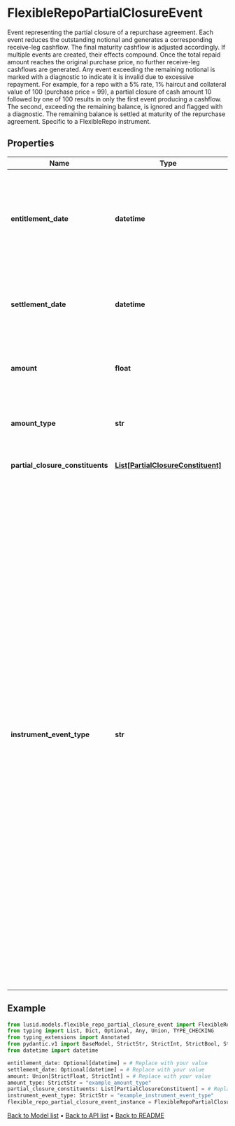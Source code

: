 # FlexibleRepoPartialClosureEvent

Event representing the partial closure of a repurchase   agreement. Each event reduces the outstanding notional   and generates a corresponding receive-leg cashflow. The   final maturity cashflow is adjusted accordingly.  If multiple events are created, their effects compound.   Once the total repaid amount reaches the original purchase   price, no further receive-leg cashflows are generated. Any   event exceeding the remaining notional is marked with a   diagnostic to indicate it is invalid due to excessive repayment.  For example, for a repo with a 5% rate, 1% haircut and   collateral value of 100 (purchase price = 99), a partial   closure of cash amount 10 followed by one of 100 results in   only the first event producing a cashflow. The second,   exceeding the remaining balance, is ignored and flagged   with a diagnostic. The remaining balance is settled at   maturity of the repurchase agreement.  Specific to a FlexibleRepo instrument.
## Properties
Name | Type | Description | Notes
------------ | ------------- | ------------- | -------------
**entitlement_date** | **datetime** | Required property.  The date on which the counterparties become entitled   to exchange cash as part of a partial closure of the   repurchase agreement. The date must be before or on   the settlement date, and on or before the maturity   date of the repo.  This is a required field, unless otherwise supplied via \&quot;EventDateStamps\&quot; in  the instrument event upsert request. | [optional] 
**settlement_date** | **datetime** | Required property.  The date on which the exchange of cash is settled.   The date must be on or after the entitlement date,  and on or before the maturity date of the repo.  This is a required field, unless otherwise supplied via \&quot;EventDateStamps\&quot; in  the instrument event upsert request. | [optional] 
**amount** | **float** | The amount of cash to be exchanged as part of a partial closure of the repurchase agreement.  Either the absolute cash amount or a percentage of the remaining amount,  depending on the AmountType. | 
**amount_type** | **str** | AmountType of the cash amount to be exchanged as part of a partial closure of the repurchase agreement.  Either percentage or absolute cash amount.    Supported string (enumeration) values are: [Percentage, Units]. | 
**partial_closure_constituents** | [**List[PartialClosureConstituent]**](PartialClosureConstituent.md) | List of the collateral instruments involved in this partial closure, along with how they are affected. | 
**instrument_event_type** | **str** | The Type of Event. The available values are: TransitionEvent, InformationalEvent, OpenEvent, CloseEvent, StockSplitEvent, BondDefaultEvent, CashDividendEvent, AmortisationEvent, CashFlowEvent, ExerciseEvent, ResetEvent, TriggerEvent, RawVendorEvent, InformationalErrorEvent, BondCouponEvent, DividendReinvestmentEvent, AccumulationEvent, BondPrincipalEvent, DividendOptionEvent, MaturityEvent, FxForwardSettlementEvent, ExpiryEvent, ScripDividendEvent, StockDividendEvent, ReverseStockSplitEvent, CapitalDistributionEvent, SpinOffEvent, MergerEvent, FutureExpiryEvent, SwapCashFlowEvent, SwapPrincipalEvent, CreditPremiumCashFlowEvent, CdsCreditEvent, CdxCreditEvent, MbsCouponEvent, MbsPrincipalEvent, BonusIssueEvent, MbsPrincipalWriteOffEvent, MbsInterestDeferralEvent, MbsInterestShortfallEvent, TenderEvent, CallOnIntermediateSecuritiesEvent, IntermediateSecuritiesDistributionEvent, OptionExercisePhysicalEvent, OptionExerciseCashEvent, ProtectionPayoutCashFlowEvent, TermDepositInterestEvent, TermDepositPrincipalEvent, EarlyRedemptionEvent, FutureMarkToMarketEvent, AdjustGlobalCommitmentEvent, ContractInitialisationEvent, DrawdownEvent, LoanInterestRepaymentEvent, UpdateDepositAmountEvent, LoanPrincipalRepaymentEvent, DepositInterestPaymentEvent, DepositCloseEvent, LoanFacilityContractRolloverEvent, RepurchaseOfferEvent, RepoPartialClosureEvent, RepoCashFlowEvent, FlexibleRepoInterestPaymentEvent, FlexibleRepoCashFlowEvent, FlexibleRepoCollateralEvent, ConversionEvent, FlexibleRepoPartialClosureEvent, FlexibleRepoFullClosureEvent, CapletFloorletCashFlowEvent | 
## Example

```python
from lusid.models.flexible_repo_partial_closure_event import FlexibleRepoPartialClosureEvent
from typing import List, Dict, Optional, Any, Union, TYPE_CHECKING
from typing_extensions import Annotated
from pydantic.v1 import BaseModel, StrictStr, StrictInt, StrictBool, StrictFloat, StrictBytes, Field, validator, ValidationError, conlist, constr
from datetime import datetime

entitlement_date: Optional[datetime] = # Replace with your value
settlement_date: Optional[datetime] = # Replace with your value
amount: Union[StrictFloat, StrictInt] = # Replace with your value
amount_type: StrictStr = "example_amount_type"
partial_closure_constituents: List[PartialClosureConstituent] = # Replace with your value
instrument_event_type: StrictStr = "example_instrument_event_type"
flexible_repo_partial_closure_event_instance = FlexibleRepoPartialClosureEvent(entitlement_date=entitlement_date, settlement_date=settlement_date, amount=amount, amount_type=amount_type, partial_closure_constituents=partial_closure_constituents, instrument_event_type=instrument_event_type)

```

[Back to Model list](../README.md#documentation-for-models) &#8226; [Back to API list](../README.md#documentation-for-api-endpoints) &#8226; [Back to README](../README.md)

